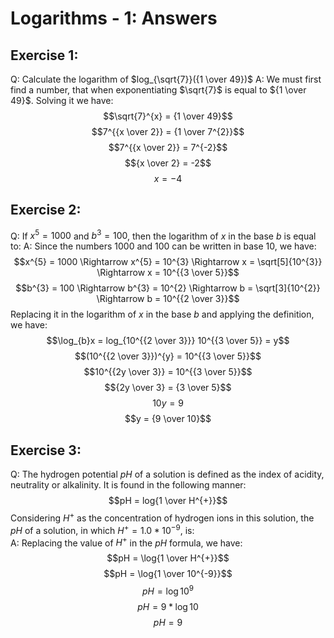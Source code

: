 # Logarithms - 1: Answers
## Exercise 1:
Q: Calculate the logarithm of $log_{\sqrt{7}}({1 \over 49})$
A: We must first find a number, that when exponentiating $\sqrt{7}$ is equal to
${1 \over 49}$. Solving it we have:
$$\sqrt{7}^{x} = {1 \over 49}$$
$$7^{{x \over 2}} = {1 \over 7^{2}}$$
$$7^{{x \over 2}} = 7^{-2}$$
$${x \over 2} = -2$$
$$x = -4$$

## Exercise 2:
Q: If $x^{5} = 1000$ and $b^{3} = 100$, then the logarithm of $x$ in the base
$b$ is equal to:
A: Since the numbers 1000 and 100 can be written in base 10, we have:  
$$x^{5} = 1000 \Rightarrow x^{5} = 10^{3} \Rightarrow x = \sqrt[5]{10^{3}} \Rightarrow x = 10^{{3 \over 5}}$$
$$b^{3} = 100 \Rightarrow b^{3} = 10^{2} \Rightarrow b = \sqrt[3]{10^{2}} \Rightarrow b = 10^{{2 \over 3}}$$
Replacing it in the logarithm of $x$ in the base $b$ and applying the 
definition, we have:  
$$\log_{b}x = log_{10^{{2 \over 3}}} 10^{{3 \over 5}} = y$$
$$(10^{{2 \over 3}})^{y} = 10^{{3 \over 5}}$$
$$10^{{2y \over 3}} = 10^{{3 \over 5}}$$
$${2y \over 3} = {3 \over 5}$$
$$10y = 9$$
$$y = {9 \over 10}$$

## Exercise 3:
Q: The hydrogen potential $pH$ of a solution is defined as the index of
acidity, neutrality or alkalinity. It is found in the following manner:  
$$pH = log{1 \over H^{+}}$$
Considering $H^{+}$ as the concentration of hydrogen ions in this solution,
 the $pH$ of a solution, in which $H^{+} = 1.0 * 10^{-9}$, is:  
A: Replacing the value of $H^{+}$ in the $pH$ formula, we have:
$$pH = \log{1 \over H^{+}}$$
$$pH = \log{1 \over 10^{-9}}$$
$$pH = \log10^{9}$$
$$pH = 9 * \log10$$
$$pH = 9$$
